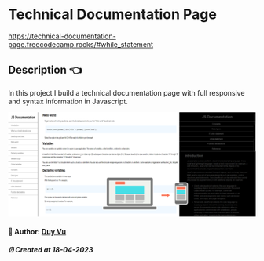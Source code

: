 # Technical Documentation Page

https://technical-documentation-page.freecodecamp.rocks/#while_statement

##  Description 👈

In this project I build a technical documentation page with full responsive and syntax information in Javascript.

<img src="./assets/imgs/screenshot.png" alt="screenshot img" />


#### 🐳 Author: [Duy Vu](https://github.com/duyvuxx)

##### ⏰ Created at 18-04-2023

